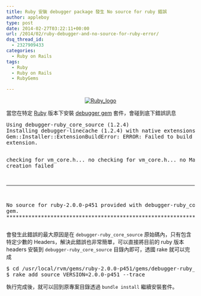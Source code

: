 ```yaml
---
title: Ruby 安裝 debugger package 發生 No source for ruby 錯誤
author: appleboy
type: post
date: 2014-02-27T03:22:11+00:00
url: /2014/02/ruby-debugger-and-no-source-for-ruby-error/
dsq_thread_id:
  - 2327909433
categories:
  - Ruby on Rails
tags:
  - Ruby
  - Ruby on Rails
  - RubyGems

---
```

<div style="margin:0 auto; text-align:center">
  <a href="https://www.flickr.com/photos/appleboy/12343631243/" title="Ruby_logo by appleboy46, on Flickr"><img style="max-height:200px; " src="https://i2.wp.com/farm6.staticflickr.com/5492/12343631243_7bc052fa05.jpg?w=840&#038;ssl=1" alt="Ruby_logo" data-recalc-dims="1" /></a>
</div>

當您在特定 [Ruby][1] 版本下安裝 [debugger gem][2] 套件，會碰到底下錯誤訊息

<div>
  <pre class="brush: bash; title: ; notranslate" title="">Using debugger-ruby_core_source (1.2.4) 
Installing debugger-linecache (1.2.4) with native extensions 
Gem::Installer::ExtensionBuildError: ERROR: Failed to build gem native
extension.

checking for vm_core.h... no
checking for vm_core.h... no
Makefile creation failed
**************************************************************************
No source for ruby-2.0.0-p451 provided with debugger-ruby_core_source
gem.
**************************************************************************</pre>
</div>

會發生此錯誤的最大原因是在 `debugger-ruby_core_source` 原始碼內，只有包含特定少數的 Headers，解決此錯誤也非常簡單，可以直接將目前的 ruby 版本 headers 安裝到 `debugger-ruby_core_source` 目錄內即可，透國 rake 就可以完成

<div>
  <pre class="brush: bash; title: ; notranslate" title="">$ cd /usr/local/rvm/gems/ruby-2.0.0-p451/gems/debugger-ruby_core_source-1.2.4/lib/debugger/ruby_core_source
$ rake add_source VERSION=2.0.0-p451 --trace</pre>
</div>

執行完成後，就可以回到原專案目錄透過 `bundle install` 繼續安裝套件。

 [1]: https://www.ruby-lang.org/en/
 [2]: https://rubygems.org/gems/debugger